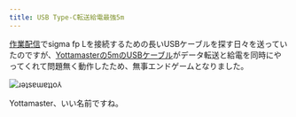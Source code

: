 ```yaml
---
title: USB Type-C転送給電最強5m
---
```

[作業配信](https://www.youtube.com/c/r7kamura)でsigma fp Lを接続するための長いUSBケーブルを探す日々を送っていたのですが、[Yottamasterの5mのUSBケーブル](https://www.amazon.co.jp/dp/B09Y1BY75P)がデータ転送と給電を同時にやってくれて問題無く動作したため、無事エンドゲームとなりました。

![](https://lh5.googleusercontent.com/eddEDrtch6ISs94eTZR_4dLfZVNdUkLGCzt8_FB8yrAroXNmL_t76BXlZjsoNmUNjJPxJh4_PaUwGg4BZU9W64usVJKdYyaQB9gKdoX_7Ap9Z0jVSd29zZwp6575lLDKYSUdWI8LVJrTQqixu--pmIxqDg3kZRwXuJLHD9byX_k66Y2XeKJ9_a3ZWNfhLg "ɹǝʇsɐɯɐʇʇo⅄")

Yottamaster、いい名前ですね。
